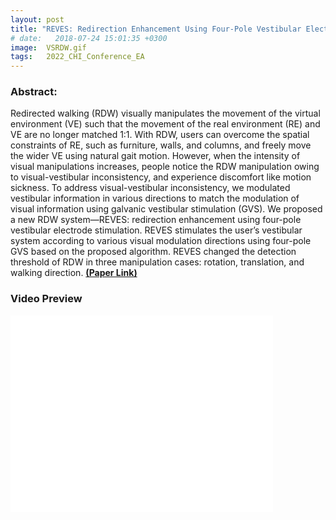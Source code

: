 ```yaml
---
layout: post
title: "REVES: Redirection Enhancement Using Four-Pole Vestibular Electrode Stimulation:"
# date:   2018-07-24 15:01:35 +0300
image:  VSRDW.gif
tags:   2022_CHI_Conference_EA
---
```


### Abstract:

Redirected walking (RDW) visually manipulates the movement of the virtual environment (VE) such that the movement of the real environment (RE) and VE are no longer matched 1:1. With RDW, users can overcome the spatial constraints of RE, such as furniture, walls, and columns, and freely move the wider VE using natural gait motion. However, when the intensity of visual manipulations increases, people notice the RDW manipulation owing to visual-vestibular inconsistency, and experience discomfort like motion sickness. To address visual-vestibular inconsistency, we modulated vestibular information in various directions to match the modulation of visual information using galvanic vestibular stimulation (GVS). We proposed a new RDW system—REVES: redirection enhancement using four-pole vestibular electrode stimulation. REVES stimulates the user’s vestibular system according to various visual modulation directions using four-pole GVS based on the proposed algorithm. REVES changed the detection threshold of RDW in three manipulation cases: rotation, translation, and walking direction.
<a href="https://dl.acm.org/doi/abs/10.1145/3491101.3519626"><strong>(Paper Link)</strong></a>

### Video Preview
<iframe width="420" height="315" src="//www.youtube.com/embed/48s3zDdc5yY" frameborder="0" allowfullscreen="allowfullscreen">&nbsp;</iframe>